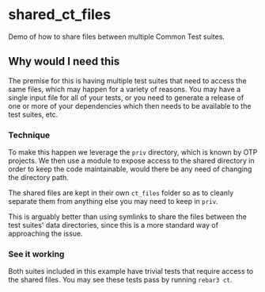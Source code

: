 shared_ct_files
=====

Demo of how to share files between multiple Common Test suites.

## Why would I need this

The premise for this is having multiple test suites that need to access the same files, which may happen for a variety
of reasons. You may have a single input file for all of your tests, or you need to generate a release of one or more of
your dependencies which then needs to be available to the test suites, etc.

### Technique

To make this happen we leverage the `priv` directory, which is known by OTP projects. We then use a module to expose
access to the shared directory in order to keep the code maintainable, would there be any need of changing the directory
path.

The shared files are kept in their own `ct_files` folder so as to cleanly separate them from anything else you may need to keep in `priv`.

This is arguably better than using symlinks to share the files between the test suites' data directories, since this is a more standard way of approaching the issue.

### See it working

Both suites included in this example have trivial tests that require access to the shared files. You may see these tests
pass by running `rebar3 ct`.
